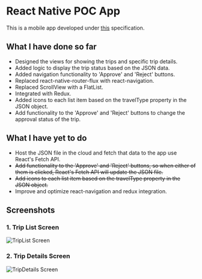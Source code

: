 # React Native POC App
This is a mobile app developed under [this](https://docs.google.com/document/d/1E0Y4EtSRlbWhMoG9Zn_a5HABDDpb6bmPBBdSIEX25FE/edit#heading=h.6soffpkr7f45) specification.

## What I have done so far
* Designed the views for showing the trips and specific trip details.
* Added logic to display the trip status based on the JSON data.
* Added navigation functionality to 'Approve' and 'Reject' buttons.
* Replaced react-native-router-flux with react-navigation.
* Replaced ScrollView with a FlatList.
* Integrated with Redux.
* Added icons to each list item based on the travelType property in the JSON object.
* Add functionality to the 'Approve' and 'Reject' buttons to change the approval status of the trip.

## What I have yet to do
* Host the JSON file in the cloud and fetch that data to the app use React's Fetch API.
* ~~Add functionality to the 'Approve' and 'Reject' buttons, so when either of them is clicked, React's Fetch API will update the JSON file.~~
* ~~Add icons to each list item based on the travelType property in the JSON object.~~
* Improve and optimize react-navigation and redux integration.

## Screenshots

### 1. Trip List Screen
![TripList Screen](https://lh5.googleusercontent.com/WH5I_Lj7PwNN5eJWj3xVsYWK12ORA-Gfnc-31FZTafqYQm5F5mTONDnF4e6ZKnXXBuZ__rL_kfybY4U=w1349-h642-rw)

### 2. Trip Details Screen
![TripDetails Screen](https://lh4.googleusercontent.com/WGL85AvL26eG2PyFe469xNMvhQ6-BccBvbNDvQ59rzPiBmSzMp6C-6vl_9AD39jzrElASi_5IKREse8=w1349-h642-rw)
